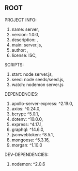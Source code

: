 ROOT
-----
PROJECT INFO:
  1. name: server,
  2. version: 1.0.0,
  3. description: ,
  4. main: server.js,
  5. author: ,
  6. license: ISC,

SCRIPTS:
  1. start: node server.js,
  2. seed: node seeds/seed.js,
  3. watch: nodemon server.js

DEPENDENCIES:
  1. apollo-server-express: ^2.19.0,
  2. axios: ^0.24.0,
  3. bcrypt: ^5.0.1,
  4. dotenv: ^10.0.0,
  5. express: ^4.17.1,
  6. graphql: ^14.6.0,
  7. jsonwebtoken: ^8.5.1,
  8. mongoose: ^5.3.16,
  9. morgan: ^1.10.0

DEV-DEPENDENCIES:
  1. nodemon: ^2.0.6
